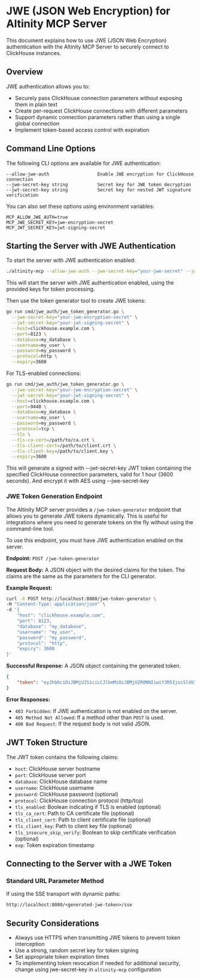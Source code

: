 # JWE (JSON Web Encryption) for Altinity MCP Server

This document explains how to use JWE (JSON Web Encryption) authentication with the Altinity MCP Server to securely connect to ClickHouse instances.

## Overview

JWE authentication allows you to:

- Securely pass ClickHouse connection parameters without exposing them in plain text
- Create per-request ClickHouse connections with different parameters
- Support dynamic connection parameters rather than using a single global connection
- Implement token-based access control with expiration

## Command Line Options

The following CLI options are available for JWE authentication:

```
--allow-jwe-auth                  Enable JWE encryption for ClickHouse connection
--jwe-secret-key string           Secret key for JWE token decryption
--jwt-secret-key string           Secret key for nested JWT signature verification
```

You can also set these options using environment variables:

```
MCP_ALLOW_JWE_AUTH=true
MCP_JWE_SECRET_KEY=jwe-encryption-secret
MCP_JWT_SECRET_KEY=jwt-signing-secret
```

## Starting the Server with JWE Authentication

To start the server with JWE authentication enabled:

```bash
./altinity-mcp --allow-jwe-auth --jwe-secret-key="your-jwe-secret" --jwt-secret-key="your-jwt-secret" --transport=sse
```

This will start the server with JWE authentication enabled, using the provided keys for token processing.

Then use the token generator tool to create JWE tokens:

```bash
go run cmd/jwe_auth/jwe_token_generator.go \
  --jwe-secret-key="your-jwe-encryption-secret" \
  --jwt-secret-key="your-jwt-signing-secret" \
  --host=clickhouse.example.com \
  --port=8123 \
  --database=my_database \
  --username=my_user \
  --password=my_password \
  --protocol=http \
  --expiry=3600
```

For TLS-enabled connections:

```bash
go run cmd/jwe_auth/jwe_token_generator.go \
  --jwe-secret-key="your-jwe-encryption-secret" \
  --jwt-secret-key="your-jwt-signing-secret" \
  --host=clickhouse.example.com \
  --port=9440 \
  --database=my_database \
  --username=my_user \
  --password=my_password \
  --protocol=tcp \
  --tls \
  --tls-ca-cert=/path/to/ca.crt \
  --tls-client-cert=/path/to/client.crt \
  --tls-client-key=/path/to/client.key \
  --expiry=3600
```

This will generate a signed with --jwt-secret-key JWT token containing the specified ClickHouse connection parameters, valid for 1 hour (3600 seconds).
And encrypt it with AES using --jwe-secret-key

### JWE Token Generation Endpoint

The Altinity MCP server provides a `/jwe-token-generator` endpoint that allows you to generate JWE tokens dynamically. This is useful for integrations where you need to generate tokens on the fly without using the command-line tool.

To use this endpoint, you must have JWE authentication enabled on the server.

**Endpoint:** `POST /jwe-token-generator`

**Request Body:** A JSON object with the desired claims for the token. The claims are the same as the parameters for the CLI generator.

**Example Request:**
```bash
curl -X POST http://localhost:8080/jwe-token-generator \
-H "Content-Type: application/json" \
-d '{
    "host": "clickhouse.example.com",
    "port": 8123,
    "database": "my_database",
    "username": "my_user",
    "password": "my_password",
    "protocol": "http",
    "expiry": 3600
}'
```

**Successful Response:** A JSON object containing the generated token.

```json
{
    "token": "eyJhbGciOiJBMjU2S1ciLCJlbmMiOiJBMjU2R0NNIiwiY3R5IjoiSldUIiwidHlwIjoiSldFIn0. ..."
}
```

**Error Responses:**
- `403 Forbidden`: If JWE authentication is not enabled on the server.
- `405 Method Not Allowed`: If a method other than `POST` is used.
- `400 Bad Request`: If the request body is not valid JSON.

## JWT Token Structure

The JWT token contains the following claims:

- `host`: ClickHouse server hostname
- `port`: ClickHouse server port
- `database`: ClickHouse database name
- `username`: ClickHouse username
- `password`: ClickHouse password (optional)
- `protocol`: ClickHouse connection protocol (http/tcp)
- `tls_enabled`: Boolean indicating if TLS is enabled (optional)
- `tls_ca_cert`: Path to CA certificate file (optional)
- `tls_client_cert`: Path to client certificate file (optional)
- `tls_client_key`: Path to client key file (optional)
- `tls_insecure_skip_verify`: Boolean to skip certificate verification (optional)
- `exp`: Token expiration timestamp

## Connecting to the Server with a JWE Token

### Standard URL Parameter Method

If using the SSE transport with dynamic paths:

```
http://localhost:8080/<generated-jwe-token>/sse
```

## Security Considerations

- Always use HTTPS when transmitting JWE tokens to prevent token interception
- Use a strong, random secret key for token signing
- Set appropriate token expiration times
- To implementing token revocation if needed for additional security, change using jwe-secret-key in `altinity-mcp` configuration
